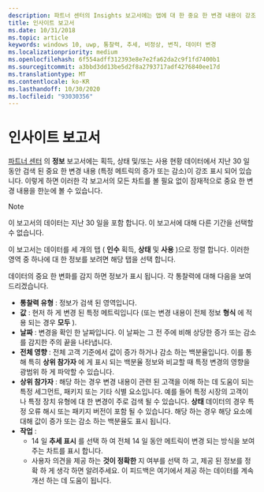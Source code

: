 ```yaml
---
description: 파트너 센터의 Insights 보고서에는 앱에 대 한 중요 한 변경 내용이 강조 표시 되어 있습니다.
title: 인사이트 보고서
ms.date: 10/31/2018
ms.topic: article
keywords: windows 10, uwp, 통찰력, 추세, 비정상, 변칙, 데이터 변경
ms.localizationpriority: medium
ms.openlocfilehash: 6f554adff312393e8e7e2fa62da2c9f1fd7400b1
ms.sourcegitcommit: a3bbd3dd13be5d2f8a2793717adf4276840ee17d
ms.translationtype: MT
ms.contentlocale: ko-KR
ms.lasthandoff: 10/30/2020
ms.locfileid: "93030356"
---
```

# <a name="insights-report"></a>인사이트 보고서


[파트너 센터](https://partner.microsoft.com/dashboard) 의 **정보** 보고서에는 획득, 상태 및/또는 사용 현황 데이터에서 지난 30 일 동안 검색 된 중요 한 변경 내용 (특정 메트릭의 증가 또는 감소)이 강조 표시 되어 있습니다. 이렇게 하면 이러한 각 보고서의 모든 차트를 볼 필요 없이 잠재적으로 중요 한 변경 내용을 한눈에 볼 수 있습니다.

> [!NOTE]
> 이 보고서의 데이터는 지난 30 일을 포함 합니다. 이 보고서에 대해 다른 기간을 선택할 수 없습니다.

이 보고서는 데이터를 세 개의 탭 ( **인수** 획득, **상태** 및 **사용** )으로 정렬 합니다. 이러한 영역 중 하나에 대 한 정보를 보려면 해당 탭을 선택 합니다.

데이터의 중요 한 변화를 감지 하면 정보가 표시 됩니다. 각 통찰력에 대해 다음을 보여 드리겠습니다.
- **통찰력 유형** : 정보가 검색 된 영역입니다.
- **값** : 현저 하 게 변경 된 특정 메트릭입니다 (또는 변경 내용이 전체 정보 **형식** 에 적용 되는 경우 **모두** ).
- **날짜** : 변경을 확인 한 날짜입니다. 이 날짜는 그 전 주에 비해 상당한 증가 또는 감소를 감지한 주의 끝을 나타냅니다.
- **전체 영향** : 전체 고객 기준에서 값이 증가 하거나 감소 하는 백분율입니다. 이를 통해 특히 **상위 참가자** 에 게 표시 되는 백분율 정보와 비교할 때 특정 변경의 영향을 광범위 하 게 파악할 수 있습니다.
- **상위 참가자** : 해당 하는 경우 변경 내용이 관련 된 고객을 이해 하는 데 도움이 되는 특정 세그먼트, 패키지 또는 기타 식별 요소입니다. 예를 들어 특정 시장의 고객이 나 특정 장치 유형에 대 한 변경이 주로 검색 될 수 있습니다. **상태** 데이터의 경우 특정 오류 해시 또는 패키지 버전이 포함 될 수 있습니다. 해당 하는 경우 해당 요소에 대해 값이 증가 또는 감소 하는 백분율도 표시 됩니다.
- **작업** :
   - 14 일 **추세 표시** 를 선택 하 여 전체 14 일 동안 메트릭이 변경 되는 방식을 보여 주는 차트를 표시 합니다.
   - 사용자 의견을 제공 하는 **것이 정확한** 지 여부를 선택 하 고, 제공 된 정보를 정확 하 게 생각 하면 알려주세요. 이 피드백은 여기에서 제공 하는 데이터를 계속 개선 하는 데 도움이 됩니다. 

